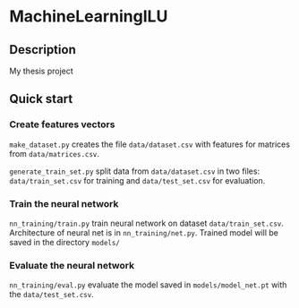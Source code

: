 # MachineLearningILU
## Description
My thesis project
## Quick start
### Create features vectors
`make_dataset.py` creates the file `data/dataset.csv` with features for matrices from `data/matrices.csv`.

`generate_train_set.py` split data from `data/dataset.csv` in two files: `data/train_set.csv` for training and  `data/test_set.csv` for evaluation.

### Train the neural network
`nn_training/train.py` train neural network on dataset `data/train_set.csv`. Architecture of neural net is in `nn_training/net.py`. Trained model will be saved in the directory `models/`

### Evaluate the neural network
`nn_training/eval.py` evaluate the model saved in `models/model_net.pt` with the `data/test_set.csv`. 
